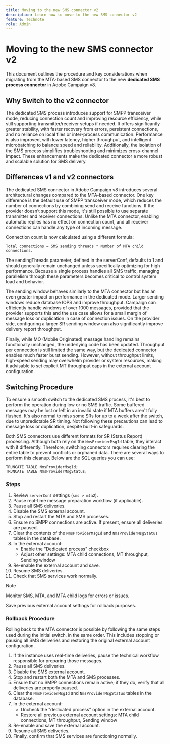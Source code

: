 ```yaml
---
title: Moving to the new SMS connector v2
description: Learn how to move to the new SMS connector v2
feature: Technote
role: Admin
---
```

# Moving to the new SMS connector v2

This document outlines the procedure and key considerations when migrating from the MTA-based SMS connector to the new **dedicated SMS process connector** in Adobe Campaign v8.

## Why Switch to the v2 connector

The dedicated SMS process introduces support for SMPP transceiver mode, reducing connection count and improving resource efficiency, while still supporting transmitter/receiver setups if needed. It offers significantly greater stability, with faster recovery from errors, persistent connections, and no reliance on local files or inter-process communication. Performance is also improved, with lower latency, higher throughput, and intelligent microbatching to balance speed and reliability. Additionally, the isolation of the SMS process simplifies troubleshooting and minimizes cross-channel impact. These enhancements make the dedicated connector a more robust and scalable solution for SMS delivery.

## Differences v1 and v2 connectors

The dedicated SMS connector in Adobe Campaign v8 introduces several architectural changes compared to the MTA-based connector. One key difference is the default use of SMPP transceiver mode, which reduces the number of connections by combining send and receive functions. If the provider doesn’t support this mode, it's still possible to use separate transmitter and receiver connections. Unlike the MTA connector, enabling automatic replies has no effect on connection count, and all receiver connections can handle any type of incoming message.

Connection count is now calculated using a different formula: 

```
Total connections = SMS sending threads * Number of MTA child connections. 
```

The sendingThreads parameter, defined in the serverConf, defaults to 1 and should generally remain unchanged unless specifically optimizing for high performance. Because a single process handles all SMS traffic, managing parallelism through these parameters becomes critical to control system load and behavior.

The sending window behaves similarly to the MTA connector but has an even greater impact on performance in the dedicated mode. Larger sending windows reduce database IOPS and improve throughput. Campaign can efficiently handle windows of over 1000 messages, provided that the provider supports this and the use case allows for a small margin of message loss or duplication in case of connection issues. On the provider side, configuring a larger SR sending window can also significantly improve delivery report throughput.

Finally, while MO (Mobile Originated) message handling remains functionally unchanged, the underlying code has been updated. Throughput per connection is still limited the same way, but the dedicated connector enables much faster burst sending. However, without throughput limits, high-speed sending may overwhelm provider or system resources, making it advisable to set explicit MT throughput caps in the external account configuration.

## Switching Procedure

To ensure a smooth switch to the dedicated SMS process, it's best to perform the operation during low or no SMS traffic. Some buffered messages may be lost or left in an invalid state if MTA buffers aren't fully flushed. It's also normal to miss some SRs for up to a week after the switch, due to unpredictable SR timing. Not following these precautions can lead to message loss or duplication, despite built-in safeguards.

Both SMS connectors use different formats for SR (Status Report) processing. Although both rely on the `NmsProviderMsgId` table, they interact with it differently. Therefore, switching connectors requires clearing the entire table to prevent conflicts or orphaned data. There are several ways to perform this cleanup. Below are the SQL queries you can use:

```
TRUNCATE TABLE NmsProviderMsgId;
TRUNCATE TABLE NmsProviderMsgStatus;
```

### Steps

1. Review `serverConf` settings (`sms > mta2`).
1. Pause real-time message preparation workflow (if applicable).
1. Pause all SMS deliveries.
1. Disable the SMS external account.
1. Stop and restart the MTA and SMS processes.
1. Ensure no SMPP connections are active. If present, ensure all deliveries are paused.
1. Clear the contents of the `NmsProviderMsgId` and `NmsProviderMsgStatus` tables in the database.
1. In the external account:
    * Enable the "Dedicated process" checkbox
    * Adjust other settings: MTA child connections, MT throughput, Sending window
1. Re-enable the external account and save.
1. Resume SMS deliveries.
1. Check that SMS services work normally.

>[!NOTE]
>
>Monitor SMS, MTA, and MTA child logs for errors or issues.
>
>Save previous external account settings for rollback purposes.

### Rollback Procedure

Rolling back to the MTA connector is possible by following the same steps used during the initial switch, in the same order. This includes stopping or pausing all SMS deliveries and restoring the original external account configuration.

1. If the instance uses real-time deliveries, pause the technical workflow responsible for preparing those messages.
1. Pause all SMS deliveries.
1. Disable the SMS external account.
1. Stop and restart both the MTA and SMS processes.
1. Ensure that no SMPP connections remain active; if they do, verify that all deliveries are properly paused.
1. Clear the `NmsProviderMsgId` and `NmsProviderMsgStatus` tables in the database.
1. In the external account:
    * Uncheck the "dedicated process" option in the external account.
    * Restore all previous external account settings: MTA child connections, MT throughput, Sending window
1. Re-enable and save the external account.
1. Resume all SMS deliveries.
1. Finally, confirm that SMS services are functioning normally.
